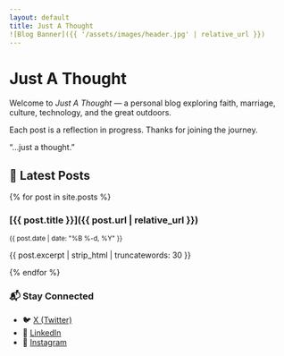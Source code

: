 ```yaml
---
layout: default
title: Just A Thought
![Blog Banner]({{ '/assets/images/header.jpg' | relative_url }})
---
```


# Just A Thought

Welcome to *Just A Thought* — a personal blog exploring faith, marriage, culture, technology, and the great outdoors.

Each post is a reflection in progress. Thanks for joining the journey.

“…just a thought.”


## 📝 Latest Posts

{% for post in site.posts %}
### [{{ post.title }}]({{ post.url | relative_url }})
<small>{{ post.date | date: "%B %-d, %Y" }}</small>

{{ post.excerpt | strip_html | truncatewords: 30 }}

{% endfor %}


### 📬 Stay Connected

- 🐦 [X (Twitter)](https://twitter.com/jeffthomasiii)
- 💼 [LinkedIn](https://www.linkedin.com/in/jeff-thomas-iii/)
- 📸 [Instagram](https://www.instagram.com/jeffthomasiii)
<!-- - 🧠 [GitHub](https://github.com/jeffthomasiii) -->
